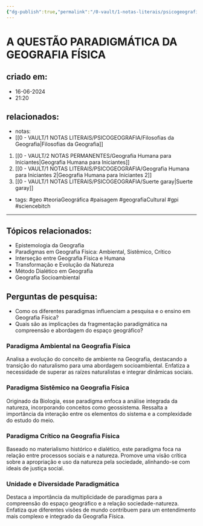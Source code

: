 ```yaml
---
{"dg-publish":true,"permalink":"/0-vault/1-notas-literais/psicogeografia/paradigmas-da-geografia-fisica/","tags":["geo","teoriaGeográfica","paisagem","geografiaCultural","gpi","sciencebitch"],"dgHomeLink":true,"dgShowLocalGraph":true,"dgShowFileTree":true,"dgEnableSearch":true,"noteIcon":""}
---
```


# A QUESTÃO PARADIGMÁTICA DA GEOGRAFIA FÍSICA

## criado em: 
- 16-06-2024
- 21:20
## relacionados:
- notas:
- [[0 - VAULT/1 NOTAS LITERAIS/PSICOGEOGRAFIA/Filosofias da Geografia\|Filosofias da Geografia]]
1. [[0 - VAULT/2 NOTAS PERMANENTES/Geografia Humana para Iniciantes\|Geografia Humana para Iniciantes]]
2. [[0 - VAULT/1 NOTAS LITERAIS/PSICOGEOGRAFIA/Geografia Humana para Iniciantes 2\|Geografia Humana para Iniciantes 2]]
3. [[0 - VAULT/1 NOTAS LITERAIS/PSICOGEOGRAFIA/Suerte garay\|Suerte garay]]
- tags: #geo #teoriaGeográfica #paisagem #geografiaCultural #gpi #sciencebitch 
---

## Tópicos relacionados:
- Epistemologia da Geografia
- Paradigmas em Geografia Física: Ambiental, Sistêmico, Crítico
- Interseção entre Geografia Física e Humana
- Transformação e Evolução da Natureza
- Método Dialético em Geografia
- Geografia Socioambiental

## Perguntas de pesquisa:
- Como os diferentes paradigmas influenciam a pesquisa e o ensino em Geografia Física?
- Quais são as implicações da fragmentação paradigmática na compreensão e abordagem do espaço geográfico?

### Paradigma Ambiental na Geografia Física
Analisa a evolução do conceito de ambiente na Geografia, destacando a transição do naturalismo para uma abordagem socioambiental. Enfatiza a necessidade de superar as raízes naturalistas e integrar dinâmicas sociais.

### Paradigma Sistêmico na Geografia Física
Originado da Biologia, esse paradigma enfoca a análise integrada da natureza, incorporando conceitos como geossistema. Ressalta a importância da interação entre os elementos do sistema e a complexidade do estudo do meio.

### Paradigma Crítico na Geografia Física
Baseado no materialismo histórico e dialético, este paradigma foca na relação entre processos sociais e a natureza. Promove uma visão crítica sobre a apropriação e uso da natureza pela sociedade, alinhando-se com ideais de justiça social.

### Unidade e Diversidade Paradigmática
Destaca a importância da multiplicidade de paradigmas para a compreensão do espaço geográfico e a relação sociedade-natureza. Enfatiza que diferentes visões de mundo contribuem para um entendimento mais complexo e integrado da Geografia Física.